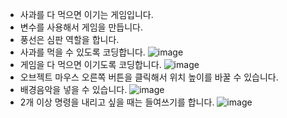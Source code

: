 * 사과를 다 먹으면 이기는 게임입니다.
* 변수를 사용해서 게임을 만듭니다.
* 풍선은 심판 역할을 합니다.
* 사과를 먹을 수 있도록 코딩합니다.
![image](https://github.com/itple-sw/kodu/assets/76088532/cd022212-4ad1-454f-9a95-957a171e3d11)
* 게임을 다 먹으면 이기도록 코딩합니다.
![image](https://github.com/itple-sw/kodu/assets/76088532/493ea360-b86d-49a5-80d6-366ff51cb748)
* 오브젝트 마우스 오른쪽 버튼을 클릭해서 위치 높이를 바꿀 수 있습니다.
* 배경음악을 넣을 수 있습니다.
![image](https://github.com/itple-sw/kodu/assets/76088532/de9b8e72-8f69-4eb9-8392-1174903e39c4)
* 2개 이상 명령을 내리고 싶을 때는 들여쓰기를 합니다.
![image](https://github.com/itple-sw/kodu/assets/76088532/b984fab7-18d0-4eb4-9db7-d534b2f01a9a)








